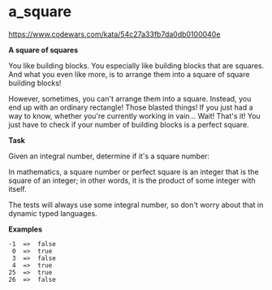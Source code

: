 # a_square
https://www.codewars.com/kata/54c27a33fb7da0db0100040e

**A square of squares**

You like building blocks. You especially like building blocks that are squares. And what you even like more, is to arrange them into a square of square building blocks!

However, sometimes, you can't arrange them into a square. Instead, you end up with an ordinary rectangle! Those blasted things! If you just had a way to know, whether you're currently working in vain… Wait! That's it! You just have to check if your number of building blocks is a perfect square.

**Task**

Given an integral number, determine if it's a square number:

In mathematics, a square number or perfect square is an integer that is the square of an integer; in other words, it is the product of some integer with itself.

The tests will always use some integral number, so don't worry about that in dynamic typed languages.

**Examples**
```
-1  =>  false
 0  =>  true
 3  =>  false
 4  =>  true
25  =>  true
26  =>  false
```
